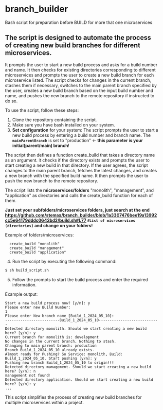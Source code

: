 # branch_builder
Bash script for preparation before BUILD for more that one microservices

## The script is designed to automate the process of creating new build branches for different microservices. 

It prompts the user to start a new build process and asks for a build number and name. 
It then checks for existing directories corresponding to different microservices and prompts the user to create a new build branch for each microservice listed. 
The script checks for changes in the current branch, stashes them if necessary, switches to the main parent branch specified by the user, creates a new build branch based on the input build number and name, and pushes the new branch to the remote repository if instructed to do so.

To use the script, follow these steps:
1. Clone the repository containing the script.
2. Make sure you have bash installed on your system.
3. **Set configuration** for your system:
   The script prompts the user to start a new build process by entering a build number and branch name. The **`mainParentBranch`** is set to "production" <- **this parameter is your initial(parent/main) branch!**
   
The script then defines a function create_build that takes a directory name as an argument. It checks if the directory exists and prompts the user to start creating a new build in that directory. If the user agrees, the script changes to the main parent branch, fetches the latest changes, and creates a new branch with the specified build name. It then prompts the user to push the new branch to the remote repository.

The script lists the **microservices/folders** "monolith", "management", and "application" as directories and calls the create_build function for each of them.

**Just set your subfolders/microservices folders, just search at the end https://github.com/stemax/branch_builder/blob/1a3307476bee19a13992cc5e64179dddc0642bd2/build.sh#L77 `#List of microservices (directories)` and change on your folders!**

Example of folders/microservices:
```
  create_build "monolith"
  create_build "management"
  create_build "application"
```

4. Run the script by executing the following command:

```bash
$ sh build_script.sh
```

5. Follow the prompts to start the build process and enter the required information.

Example output:
```
Start a new build process now? [y/n]: y
Please enter new Build Number:
1
Please enter New branch name [Build_1_2024_05_10]:
-------------------------Build_1_2024_05_10----------------------------
Detected directory monolith. Should we start creating a new build here? [y/n]: y
Current branch for monolith is: development
No changes in the current branch. Nothing to stash.
Changing to main parent branch: production
Branch Build_1_2024_05_10 already exists.
Almost ready for Pushing? So Service: monolith, Build: Build_1_2024_05_10. Start pushing [y/n]: y
Pushing new branch Build_1_2024_05_10 to origin!!!
Detected directory management. Should we start creating a new build here? [y/n]: n
management not found!
Detected directory application. Should we start creating a new build here? [y/n]: y
...
```

This script simplifies the process of creating new build branches for multiple microservices within a project.
